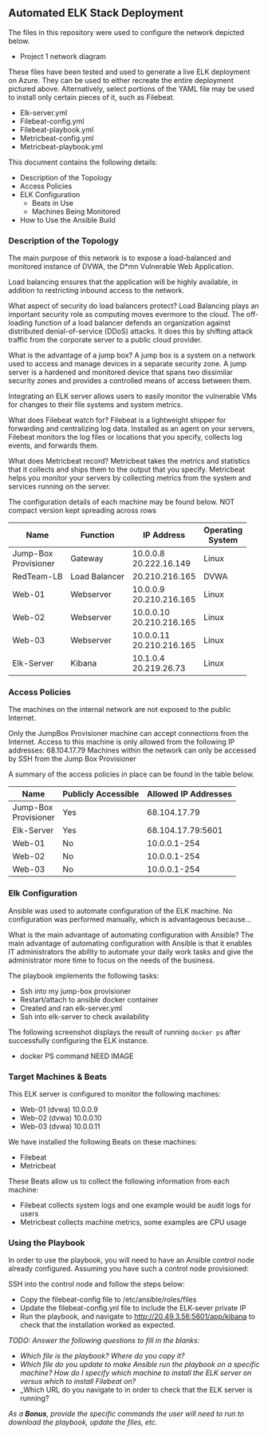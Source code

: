 ## Automated ELK Stack Deployment

The files in this repository were used to configure the network depicted below.
* Project 1 network diagram
 

These files have been tested and used to generate a live ELK deployment on Azure. They can be used to either recreate the entire deployment pictured above. Alternatively, select portions of the YAML file may be used to install only certain pieces of it, such as Filebeat.

* Elk-server.yml
* Filebeat-config.yml
* Filebeat-playbook.yml
* Metricbeat-config.yml
* Metricbeat-playbook.yml


This document contains the following details:
- Description of the Topology
- Access Policies
- ELK Configuration
  - Beats in Use
  - Machines Being Monitored
- How to Use the Ansible Build


### Description of the Topology

The main purpose of this network is to expose a load-balanced and monitored instance of DVWA, the D*mn Vulnerable Web Application.

Load balancing ensures that the application will be highly available, in addition to restricting inbound access to the network.

What aspect of security do load balancers protect? 
	Load Balancing plays an important security role as computing moves evermore to the cloud. The off-loading function of a load balancer defends an organization against distributed denial-of-service (DDoS) attacks. It does this by shifting attack traffic from the corporate server to a public cloud provider.

What is the advantage of a jump box?
	A jump box is a system on a network used to access and manage devices in a separate security zone. A jump server is a hardened and monitored device that spans two dissimilar security zones and provides a controlled means of access between them. 

Integrating an ELK server allows users to easily monitor the vulnerable VMs for changes to their file systems and system metrics.

What does Filebeat watch for?
	Filebeat is a lightweight shipper for forwarding and centralizing log data. Installed as an agent on your servers, Filebeat monitors the log files or locations that you specify, collects log events, and forwards them.

What does Metricbeat record?
	Metricbeat takes the metrics and statistics that it collects and ships them to the output that you specify. Metricbeat helps you monitor your servers by collecting metrics from the system and services running on the server.






The configuration details of each machine may be found below.
NOT compact version kept spreading across rows

| Name | Function | IP Address | Operating <br>System |
|---|---|---|---|
| Jump-Box<br>Provisioner | Gateway | 10.0.0.8<br>20.222.16.149 | Linux |
| RedTeam-LB | Load Balancer | 20.210.216.165 | DVWA |
| Web-01 | Webserver | 10.0.0.9<br>20.210.216.165 | Linux |
| Web-02 | Webserver | 10.0.0.10<br>20.210.216.165 | Linux |
| Web-03 | Webserver | 10.0.0.11<br>20.210.216.165 | Linux |
| Elk-Server | Kibana | 10.1.0.4<br>20.219.26.73 | Linux |


### Access Policies

The machines on the internal network are not exposed to the public Internet. 

Only the JumpBox Provisioner machine can accept connections from the Internet. Access to this machine is only allowed from the following IP addresses: 68.104.17.79 Machines within the network can only be accessed by SSH from the Jump Box Provisioner

A summary of the access policies in place can be found in the table below.

| Name                    | Publicly Accessible | Allowed IP Addresses |
|-------------------------|---------------------|----------------------|
| Jump-Box<br>Provisioner | Yes                 | 68.104.17.79         |
| Elk-Server              | Yes                 | 68.104.17.79:5601    |
| Web-01                  | No                  | 10.0.0.1-254         |
| Web-02                  | No                  | 10.0.0.1-254         |
| Web-03                  | No                  | 10.0.0.1-254         |


### Elk Configuration

Ansible was used to automate configuration of the ELK machine. No configuration was performed manually, which is advantageous because...

What is the main advantage of automating configuration with Ansible?
       The main advantage of automating configuration with Ansible is that it enables IT administrators the ability to automate your daily work tasks and give the administrator more time to focus on the needs of the business.

The playbook implements the following tasks:
* Ssh into my jump-box provisioner
* Restart/attach to ansible docker container
* Created and ran elk-server.yml
* Ssh into elk-server to check availability

The following screenshot displays the result of running `docker ps` after successfully configuring the ELK instance.

* docker PS command
NEED IMAGE


### Target Machines & Beats
This ELK server is configured to monitor the following machines:
* Web-01 (dvwa) 10.0.0.9
* Web-02 (dvwa) 10.0.0.10
* Web-03 (dvwa) 10.0.0.11

We have installed the following Beats on these machines:
* Filebeat
* Metricbeat

These Beats allow us to collect the following information from each machine:
* Filebeat collects system logs and one example would be audit logs for users
* Metricbeat collects machine metrics, some examples are CPU usage


### Using the Playbook
In order to use the playbook, you will need to have an Ansible control node already configured. Assuming you have such a control node provisioned: 

SSH into the control node and follow the steps below:
- Copy the filebeat-config file to /etc/ansible/roles/files
- Update the filebeat-config.ynl file to include the ELK-sever private IP
- Run the playbook, and navigate to http://20.49.3.56:5601/app/kibana to check that the installation worked as expected.

_TODO: Answer the following questions to fill in the blanks:_
- _Which file is the playbook? Where do you copy it?_
- _Which file do you update to make Ansible run the playbook on a specific machine? How do I specify which machine to install the ELK server on versus which to install Filebeat on?_
- _Which URL do you navigate to in order to check that the ELK server is running?

_As a **Bonus**, provide the specific commands the user will need to run to download the playbook, update the files, etc._
